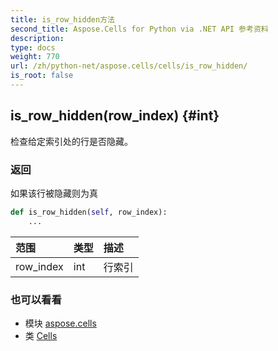 ```yaml
---
title: is_row_hidden方法
second_title: Aspose.Cells for Python via .NET API 参考资料
description:
type: docs
weight: 770
url: /zh/python-net/aspose.cells/cells/is_row_hidden/
is_root: false
---
```

##  is_row_hidden(row_index) {#int}
检查给定索引处的行是否隐藏。


### 返回

如果该行被隐藏则为真


```python
def is_row_hidden(self, row_index):
    ...
```


|范围|类型|描述|
| :- | :- | :- |
| row_index | int |行索引|



### 也可以看看
* 模块 [aspose.cells](../../)
* 类 [Cells](/cells/zh/python-net/aspose.cells/cells)
